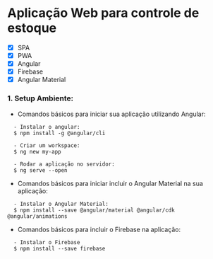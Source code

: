 # Aplicação Web para controle de estoque
- [x] SPA
- [x] PWA
- [x] Angular
- [x] Firebase
- [x] Angular Material

### 1. Setup Ambiente:
* Comandos básicos para iniciar sua aplicação utilizando Angular:
```
  - Instalar o angular:
  $ npm install -g @angular/cli
  
  - Criar um workspace:
  $ ng new my-app
  
  - Rodar a aplicação no servidor:
  $ ng serve --open  
```
* Comandos básicos para iniciar incluir o Angular Material na sua aplicação:
```
  - Instalar o Angular Material:
  $ npm install --save @angular/material @angular/cdk @angular/animations 
```  

* Comandos básicos para incluir o Firebase na aplicação:
```
  - Instalar o Firebase
  $ npm install --save firebase
```
